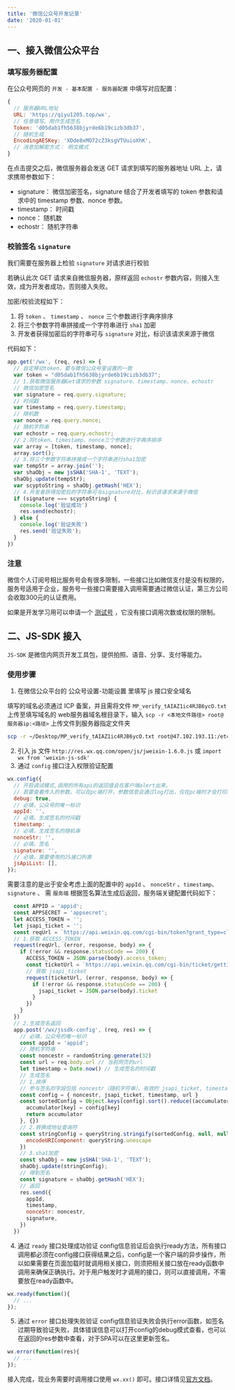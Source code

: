 ```yaml
---
title: '微信公众号开发记录'
date: '2020-01-01'
---
```


## 一、接入微信公众平台

### 填写服务器配置

在公众号网页的 `开发 - 基本配置 - 服务器配置` 中填写对应配置：

```javaScript
{
  // 服务器URL地址
  URL: 'https://qiyu1205.top/wx',
  // 任意填写，用作生成签名
  Token: 'd05dab1fh5638bjyrde6b19cizb3db37',
  // 随机生成
  EncodingAESKey: 'XDde8xMO72cZ3ksgVTUuioXhK',
  // 消息加解密方式： 明文模式
}
```

在点击提交之后，微信服务器会发送 GET 请求到填写的服务器地址 URL 上，请求携带参数如下：

- signature： 微信加密签名，signature 结合了开发者填写的 token 参数和请求中的 timestamp 参数、nonce 参数。
- timestamp： 时间戳
- nonce： 随机数
- echostr： 随机字符串

### 校验签名 `signature`

我们需要在服务器上检验 `signature` 对请求进行校验

若确认此次 GET 请求来自微信服务器，原样返回 `echostr` 参数内容，则接入生效，成为开发者成功，否则接入失败。

加密/校验流程如下：

1. 将 `token` 、 `timestamp` 、 `nonce` 三个参数进行字典序排序
2. 将三个参数字符串拼接成一个字符串进行 `sha1` 加密
3. 开发者获得加密后的字符串可与 `signature` 对比，标识该请求来源于微信

代码如下：

```javaScript
app.get('/wx', (req, res) => {
  // 自定移动token，要与微信公众号里设置的一致
  var token = "d05dab1fh5638bjyrde6b19cizb3db37";
  // 1.获取微信服务器Get请求的参数 signature、timestamp、nonce、echostr
  // 微信加密签名
  var signature = req.query.signature;
  // 时间戳
  var timestamp = req.query.timestamp;
  // 随机数
  var nonce = req.query.nonce;
  // 随机字符串
  var echostr = req.query.echostr;
  // 2.将token、timestamp、nonce三个参数进行字典序排序
  var array = [token, timestamp, nonce];
  array.sort();
  // 3.将三个参数字符串拼接成一个字符串进行sha1加密
  var tempStr = array.join('');
  var shaObj = new jsSHA('SHA-1', 'TEXT');
  shaObj.update(tempStr);
  var scyptoString = shaObj.getHash('HEX');
  // 4.开发者获得加密后的字符串可与signature对比，标识该请求来源于微信
  if (signature === scyptoString) {
    console.log('验证成功')
    res.send(echostr);
  } else {
    console.log('验证失败')
    res.send('验证失败');
  }
})
```

### 注意

微信个人订阅号相比服务号会有很多限制，一些接口比如微信支付是没有权限的，服务号适用于企业，服务号一些接口需要接入调用需要通过微信认证，第三方公司会收取300元的认证费用。

如果是开发学习用可以申请一个 [测试号](https://developers.weixin.qq.com/doc/offiaccount/Basic_Information/Requesting_an_API_Test_Account.html) ，它没有接口调用次数或权限的限制。

## 二、JS-SDK 接入

`JS-SDK` 是微信内网页开发工具包，提供拍照、语音、分享、支付等能力。

### 使用步骤

1. 在微信公众平台的 公众号设置-功能设置 里填写 js 接口安全域名

填写的域名必须通过 ICP 备案，并且需将文件 `MP_verify_tAIAZ1ic4RJB6ycO.txt` 上传至填写域名的 web服务器域名根目录下，输入 `scp -r <本地文件路径> root@服务器ip:<路径>` 上传文件到服务器指定文件夹

```bash
scp -r ~/Desktop/MP_verify_tAIAZ1ic4RJB6ycO.txt root@47.102.193.11:/etc/nginx/conf.d/home
```

2. 引入 js 文件 `http://res.wx.qq.com/open/js/jweixin-1.6.0.js` 或 `import wx from 'weixin-js-sdk'`
3. 通过 `config` 接口注入权限验证配置

```javaScript
wx.config({
  // 开启调试模式,调用的所有api的返回值会在客户端alert出来，
  // 若要查看传入的参数，可以在pc端打开，参数信息会通过log打出，仅在pc端时才会打印。
  debug: true,
  // 必填，公众号的唯一标识
  appId: '',
  // 必填，生成签名的时间戳
  timestamp: ,
  // 必填，生成签名的随机串
  nonceStr: '',
  // 必填，签名
  signature: '',
  // 必填，需要使用的JS接口列表
  jsApiList: [],
});
```

需要注意的是出于安全考虑上面的配置中的 `appId` 、 `nonceStr` 、`timestamp`、`signature` 、 需 `服务端` 根据签名算法生成后返回，服务端关键配置代码如下：

```javaScript
  const APPID = 'appid';
  const APPSECRET = 'appsecret';
  let ACCESS_TOKEN = '';
  let jsapi_ticket = '';
  const reqUrl = `https://api.weixin.qq.com/cgi-bin/token?grant_type=client_credential&appid=${APPID}&secret=${APPSECRET}`;
  // 1.获取 ACCESS_TOKEN
  request(reqUrl, (error, response, body) => {
    if (!error && response.statusCode == 200) {
      ACCESS_TOKEN = JSON.parse(body).access_token;
      const ticketUrl = `https://api.weixin.qq.com/cgi-bin/ticket/getticket?access_token=${ACCESS_TOKEN}&type=jsapi`;
      // 获取 jsapi_ticket
      request(ticketUrl, (error, response, body) => {
        if (!error && response.statusCode == 200) {
          jsapi_ticket = JSON.parse(body).ticket
        }
      })
    }
  })
  // 2.生成签名返回
  app.post('/wx/jssdk-config', (req, res) => {
    // 必填，公众号的唯一标识
    const appId = 'appid';
    // 随机字符串
    const noncestr = randomString.generate(32)
    const url = req.body.url // 当前网页的url
    let timestamp = Date.now() // 生成签名的时间戳
    // 生成签名
    // 1.排序
    // 参与签名的字段包括 noncestr（随机字符串）、有效的 jsapi_ticket, timestamp（时间戳）、url（当前网页的URL，不包含#及其后面部分）。
    const config = { noncestr, jsapi_ticket, timestamp, url }
    const sortedConfig = Object.keys(config).sort().reduce((accumulator, key) => {
      accumulator[key] = config[key]
      return accumulator
    }, {})
    // 2.转换成地址查询符
    const stringConfig = queryString.stringify(sortedConfig, null, null, {
      encodeURIComponent: queryString.unescape
    })
    // 3.sha1加密
    const shaObj = new jsSHA('SHA-1', 'TEXT');
    shaObj.update(stringConfig);
    // 得到签名
    const signature = shaObj.getHash('HEX');
    // 返回
    res.send({
      appId,
      timestamp,
      nonceStr: noncestr,
      signature,
    })
  })
```

4. 通过 `ready` 接口处理成功验证
config信息验证后会执行ready方法，所有接口调用都必须在config接口获得结果之后，config是一个客户端的异步操作，所以如果需要在页面加载时就调用相关接口，则须把相关接口放在ready函数中调用来确保正确执行。对于用户触发时才调用的接口，则可以直接调用，不需要放在ready函数中。

```javaScript
wx.ready(function(){
  // ...
});
```

5. 通过 `error` 接口处理失败验证
config信息验证失败会执行error函数，如签名过期导致验证失败，具体错误信息可以打开config的debug模式查看，也可以在返回的res参数中查看，对于SPA可以在这里更新签名。
```javaScript
wx.error(function(res){
  // ...
});
```

接入完成，现业务需要时调用接口使用 `wx.xx()` 即可。接口详情见[官方文档](https://developers.weixin.qq.com/doc/offiaccount/OA_Web_Apps/JS-SDK.html#0)。